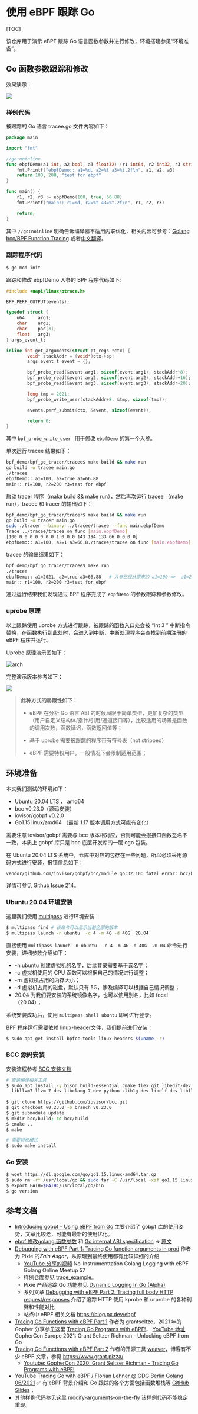 # 使用 eBPF 跟踪 Go 

[TOC]

该仓库用于演示 eBPF 跟踪 Go 语言函数参数并进行修改，环境搭建参见“环境准备”。

## Go 函数参数跟踪和修改

效果演示：

![](imgs/go_tracer.gif)

### 样例代码

被跟踪的 Go 语言 tracee.go 文件内容如下：

```go
package main

import "fmt"

//go:noinline
func ebpfDemo(a1 int, a2 bool, a3 float32) (r1 int64, r2 int32, r3 string) {
	fmt.Printf("ebpfDemo:: a1=%d, a2=%t a3=%t.2f\n", a1, a2, a3)
	return 100, 200, "test for ebpf"
}

func main() {
	r1, r2, r3 := ebpfDemo(100, true, 66.88)
	fmt.Printf("main:: r1=%d, r2=%t 43=%t.2f\n", r1, r2, r3)

	return;
}
```

其中 `//go:noinline` 明确告诉编译器不适用内联优化，相关内容可参考：[Golang bcc/BPF Function Tracing](https://www.brendangregg.com/blog/2017-01-31/golang-bcc-bpf-function-tracing.html) 或者[中文翻译](https://colobu.com/2017/09/22/golang-bcc-bpf-function-tracing/)。



### 跟踪程序代码

```bash
$ go mod init
```

跟踪和修改 ebpfDemo 入参的 BPF 程序代码如下:

```c
#include <uapi/linux/ptrace.h>

BPF_PERF_OUTPUT(events);

typedef struct {
	u64   	arg1;
	char   	arg2;
	char    pad[3];
	float   arg3;
} args_event_t;

inline int get_arguments(struct pt_regs *ctx) {
		void* stackAddr = (void*)ctx->sp;
		args_event_t event = {};

		bpf_probe_read(&event.arg1, sizeof(event.arg1), stackAddr+8);
		bpf_probe_read(&event.arg2, sizeof(event.arg2), stackAddr+16);
		bpf_probe_read(&event.arg3, sizeof(event.arg3), stackAddr+20);

		long tmp = 2021;
		bpf_probe_write_user(stackAddr+8, &tmp, sizeof(tmp));

		events.perf_submit(ctx, &event, sizeof(event));

		return 0;
}
```



其中 `bpf_probe_write_user ` 用于修改 `ebpfDemo` 的第一个入参。

单次运行 tracee 结果如下：

```bash
bpf_demo/bpf_go_tracer/tracee$ make build && make run
go build -o tracee main.go
./tracee
ebpfDemo:: a1=100, a2=true a3=66.88
main:: r1=100, r2=200 r3=test for ebpf
```



启动 tracer 程序（make build && make run），然后再次运行 tracee （make run），tracee 和 tracer 的输出如下：

```bash
bpf_demo/bpf_go_tracer/tracer$ make build && make run
go build -o tracer main.go
sudo ./tracer --binary ../tracee/tracee --func main.ebpfDemo
Trace ../tracee/tracee on func [main.ebpfDemo]
[100 0 0 0 0 0 0 0 1 0 0 0 143 194 133 66 0 0 0 0]
ebpfDemo:: a1=100, a2=1 a3=66.8./tracee/tracee on func [main.ebpfDemo] # 输出

```



tracee 的输出结果如下：

```bash
bpf_demo/bpf_go_tracer/tracee$ make run
./tracee
ebpfDemo:: a1=2021, a2=true a3=66.88   # 入参已经从原来的 a1=100 =>  a1=2021
main:: r1=100, r2=200 r3=test for ebpf
```



通过运行结果我们发现通过 BPF 程序完成了 `ebpfDemo` 的参数跟踪和参数修改。



### uprobe 原理

以上跟踪使用 uprobe 方式进行跟踪，被跟踪的函数入口处会被 “int 3 ” 中断指令替换，在函数执行到此处时，会进入到中断，中断处理程序会查找到前期注册的 eBPF 程序并运行。

Uprobe 原理演示图如下：

![arch](imgs/go_uprobe_arch.png)

完整演示版本参考如下：

![](imgs/gdb_int3.gif)





>  **此种方式的局限性如下：**
>  
 > * eBPF 在分析 Go 语言 ABI 的时候局限于简单类型，更加复杂的类型（用户自定义结构体/指针/引用/通道接口等），比较适用的场景是函数的调用次数，函数延迟，函数返回值等；
 >
 > * 基于 uprobe 需要被跟踪的程序带有符号表（not stripped）
 >
 > * eBPF 需要特权用户，一般情况下会限制适用范围；





## 环境准备

本文我们测试的环境如下：

*  Ubuntu 20.04 LTS ， amd64
* bcc  v0.23.0（源码安装）
* iovisor/gobpf  v0.2.0 
* Go1.15 linux/amd64 （最新 1.17 版本调用方式可能有变化）

需要注意 iovisor/gobpf 需要与 bcc 版本相对应，否则可能会报接口函数签名不一致，本质上 gobpf 库只是 bcc 底层开发库的一层 cgo 包装。

在 Ubuntu 20.04 LTS 系统中，仓库中对应的包存在一些问题，所以必须采用源码方式进行安装，报错信息如下：

```bash
vendor/github.com/iovisor/gobpf/bcc/module.go:32:10: fatal error: bcc/bcc_common.h: No such file or directory
```

详情可参见 Github [Issue 214](https://github.com/iovisor/gobpf/issues/214)。



### Ubuntu 20.04 环境安装

这里我们使用 [multipass](https://multipass.run/) 进行环境安装：

```bash
$ multipass find # 该命令可以显示当前全部的版本
$ multipass launch -n ubuntu  -c 4 -m 4G -d 40G  20.04
```

直接使用 `multipass launch -n ubuntu  -c 4 -m 4G -d 40G  20.04` 命令进行安装，详细参数介绍如下：

* -n ubuntu 创建虚拟机的名字，后续登录需要基于该名字；
* -c 虚拟机使用的 CPU 函数可以根据自己的情况进行调整；
* -m 虚拟机占用的内存大小；
* -d 虚拟机占用的磁盘，默认只有 5G，涉及编译可以根据自己情况调整；
* 20.04 为我们要安装的系统镜像名字，也可以使用别名，比如 focal（20.04）；

系统安装成功后，使用 `multipass shell ubuntu` 即可进行登录。



BPF 程序运行需要依赖 linux-header文件，我们提前进行安装：

```bash
$ sudo apt-get install bpfcc-tools linux-headers-$(uname -r)
```



### BCC 源码安装

安装流程参考 [BCC 安装文档](https://github.com/iovisor/bcc/blob/master/INSTALL.md#ubuntu---source)

```bash
# 安装编译相关工具
$ sudo apt install -y bison build-essential cmake flex git libedit-dev \
  libllvm7 llvm-7-dev libclang-7-dev python zlib1g-dev libelf-dev libfl-dev python3-distutils
  
$ git clone https://github.com/iovisor/bcc.git
$ git checkout v0.23.0 -b branch_v0.23.0
$ git submodule update
$ mkdir bcc/build; cd bcc/build
$ cmake ..
$ make

# 需要特权模式
$ sudo make install  
```


### Go 安装

```bash
$ wget https://dl.google.com/go/go1.15.linux-amd64.tar.gz
$ sudo rm -rf /usr/local/go && sudo tar -C /usr/local -xzf go1.15.linux-amd64.tar.gz
$ export PATH=$PATH:/usr/local/go/bin
$ go version
```

##  参考文档

* [Introducing gobpf - Using eBPF from Go](https://kinvolk.io/blog/2016/11/introducing-gobpf-using-ebpf-from-go/) 主要介绍了 gobpf 库的使用姿势，文章比较老，可能有最新的使用优化。
* [ebpf 修改golang 函数参数](http://hushi55.github.io/2021/04/22/ebpf-modify-golang-args) 和 [Go internal ABI specification](http://hushi55.github.io/2021/04/19/Go-internal-ABI-specification) => [原文](https://go.googlesource.com/go/+/refs/heads/dev.regabi/src/cmd/compile/internal-abi.md)
* [Debugging with eBPF Part 1: Tracing Go function arguments in prod](https://www.cncf.io/blog/2021/11/17/debugging-with-ebpf-part-1-tracing-go-function-arguments-in-prod/) 作者 为 Pixie 的*Zain Asgar*，从原理到最终使用都有比较详细的介绍
  *  [YouTube 分享的视频](https://youtu.be/0mxUU_--dDM)  No-Instrumenttation Golang Logging with eBPF Golang Online Meetup 57
  * 样例仓库参见 [trace_example](https://github.com/pixie-io/pixie-demos/tree/main/simple-gotracing/trace_example)。
  * Pixie 产品追踪 Go 功能参见 [Dynamic Logging In Go (Alpha)](https://docs.px.dev/tutorials/custom-data/dynamic-go-logging/)
  * 系列文章 [Debugging with eBPF Part 2: Tracing full body HTTP request/responses](https://blog.px.dev/ebpf-http-tracing/) 介绍了追踪 HTTP 使用 kprobe 和 urprobe 的各种利弊和性能对比
  * 站点中 eBPF 相关文档 https://blog.px.dev/ebpf
* [Tracing Go Functions with eBPF Part 1](https://www.grant.pizza/blog/tracing-go-functions-with-ebpf-part-1/) 作者为 grantseltze，2021 年的 Gopher 分享参见这里 [Tracing Go Programs with eBPF!](https://www.grant.pizza/talks/gopherconeu2021/)， [YouTube 地址](https://www.youtube.com/watch?v=JxZL6ZEBBEg) GopherCon Europe 2021: Grant Seltzer Richman - Unlocking eBPF from Go
* [Tracing Go Functions with eBPF Part 2](http://hushi55.github.io/2021/04/22/ebpf-modify-golang-args)  作者的开源工具 [weaver](https://github.com/grantseltzer/weaver)，博客有不少 eBPF 文章，参见 https://www.grant.pizza/
  * [Youtube: GopherCon 2020: Grant Seltzer Richman - Tracing Go Programs with eBPF!](https://www.youtube.com/watch?v=OxLmd7szevI)
* YouTube [Tracing Go with eBPF / Florian Lehner @ GDG Berlin Golang 06/2021](https://www.youtube.com/watch?v=f1jr9nR25EA)   ✅ 有 eBPF 背景介绍和 Go 跟踪的各个方面包括函数堆栈等 [GitHub Slides](https://github.com/florianl/talks/blob/master/2021-ber-tracingGoWithEbpf.pdf)；
* 其他样例代码参见这里 [modify-arguments-on-the-fly](https://github.com/chenhengqi/bpf-examples/tree/main/modify-arguments-on-the-fly) 该样例代码不能稳定重现。
